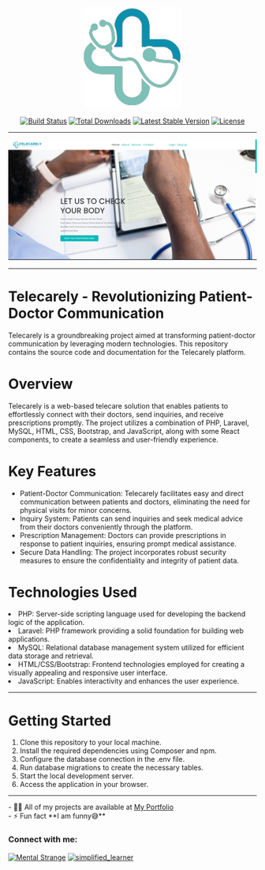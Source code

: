 <p align="center"><a href="https://portfolio-eqs.pages.dev/" target="_blank"><img src="https://github.com/MentalStrange/Telecarely-Laravel/blob/main/public/images/telecarely.png" width="200" alt="Laravel Logo"></a></p>
<p align="center">
<a href="https://portfolio-eqs.pages.dev/"><img src="https://github.com/laravel/framework/workflows/tests/badge.svg" alt="Build Status"></a>
<a href="https://portfolio-eqs.pages.dev/"><img src="https://img.shields.io/packagist/dt/laravel/framework" alt="Total Downloads"></a>
<a href="https://portfolio-eqs.pages.dev/"><img src="https://img.shields.io/packagist/v/laravel/framework" alt="Latest Stable Version"></a>
<a href="https://portfolio-eqs.pages.dev/"><img src="https://img.shields.io/packagist/l/laravel/framework" alt="License"></a>
</p>
<hr>
<img src = "https://github.com/MentalStrange/Telecarely-Laravel/blob/main/Screenshot%202023-08-29%20212607.png" >
<hr> 
<h1> Telecarely - Revolutionizing Patient-Doctor Communication </h1>
<p>Telecarely is a groundbreaking project aimed at transforming patient-doctor communication by leveraging modern technologies. This repository contains the source code and documentation for the Telecarely platform. </p>
<h1>Overview</h1>
<p>Telecarely is a web-based telecare solution that enables patients to effortlessly connect with their doctors, send inquiries, and receive prescriptions promptly. The project utilizes a combination of PHP, Laravel, MySQL, HTML, CSS, Bootstrap, and JavaScript, along with some React components, to create a seamless and user-friendly experience.</p>
<h1>Key Features</h1>
<ul> 
<li>Patient-Doctor Communication: Telecarely facilitates easy and direct communication between patients and doctors, eliminating the need for physical visits for minor concerns.</li>
<li>Inquiry System: Patients can send inquiries and seek medical advice from their doctors conveniently through the platform.</li>
<li>Prescription Management: Doctors can provide prescriptions in response to patient inquiries, ensuring prompt medical assistance.</li>
<li>Secure Data Handling: The project incorporates robust security measures to ensure the confidentiality and integrity of patient data.</li>
</ul>
<h1>Technologies Used</h1>
<li>PHP: Server-side scripting language used for developing the backend logic of the application.</li>
<li>Laravel: PHP framework providing a solid foundation for building web applications.</li>
<li>MySQL: Relational database management system utilized for efficient data storage and retrieval.</li>
<li>HTML/CSS/Bootstrap: Frontend technologies employed for creating a visually appealing and responsive user interface.</li>
<li>JavaScript: Enables interactivity and enhances the user experience.</li>
<hr> 
<h1>Getting Started</h1>
<ol>
    <li>Clone this repository to your local machine.</li>
    <li>Install the required dependencies using Composer and npm.</li>
    <li>Configure the database connection in the .env file.</li>
    <li>Run database migrations to create the necessary tables.</li>
    <li>Start the local development server.</li>
    <li>Access the application in your browser.</li>
</ol>
<hr>
- 👨‍💻 All of my projects are available at <a href="https://portfolio-eqs.pages.dev/"> My Portfolio<a/> <br>
- ⚡ Fun fact **I am funny😅**

<h3 align="left">Connect with me:</h3>
<p align="left">
<a href="https://www.linkedin.com/in/mohamed-ramadan2393/" target="blank"><img align="center" src="https://raw.githubusercontent.com/rahuldkjain/github-profile-readme-generator/master/src/images/icons/Social/linked-in-alt.svg" alt="Mental Strange" height="30" width="40" /></a>
<a href="https://www.instagram.com/mohamedramadan2393/" target="blank"><img align="center" src="https://raw.githubusercontent.com/rahuldkjain/github-profile-readme-generator/master/src/images/icons/Social/instagram.svg" alt="simplified_learner" height="30" width="40" /></a>
</p>
 
 
